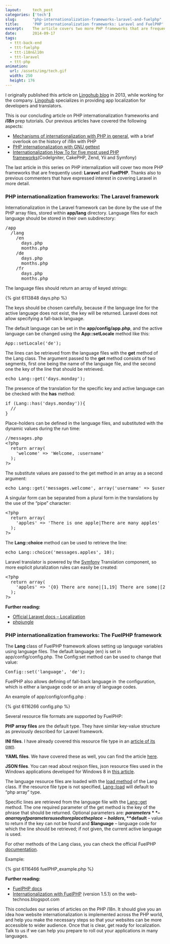 ```yaml
---
layout:     tech_post
categories: ['tech']
slug:       "php-internationalization-frameworks-laravel-and-fuelphp"
title:      'PHP internationalization frameworks: Laravel and FuelPHP'
excerpt:    The article covers two more PHP frameworks that are frequently used, Laravel and FuelPHP
date:       2014-09-17
tags:
  - ttt-back-end
  - ttt-fuelphp
  - ttt-i18n&l10n
  - ttt-laravel
  - ttt-php
animation:
  url: /assets/img/tech.gif
  width: 250
  height: 176  
---
```


<p class='muted'>I originally published this article on <a href="http://blog.lingohub.com/">Lingohub blog</a> in 2013, while working for the company. <a href="http://lingohub.com/">Lingohub</a> specializes in providing app localization for developers and translators.</a></p>

This is our concluding article on PHP internationalization frameworks and ***i18n*** prep tutorials. Our previous 
articles have covered the following aspects:

- <a title="PHP internationalization – i18n mechanisms tutorial" href="/tech/php-internationalization-i18n-mechanisms-tutorial/">Mechanisms of internationalization with PHP in general</a>, with a brief overlook on the history of i18n with PHP
- <a title="PHP internationalization with gettext tutorial" href="/tech/php-internationalization-with-gettext-tutorial/">PHP internationalization with GNU gettext</a>
- <a title="Internationalization How To for the 5 most popular PHP frameworks" href="/tech/internationalization-how-to-for-the-5-most-popular-php-frameworks/">Internationalization How To for five most used PHP frameworks</a>(CodeIgniter, CakePHP, Zend, Yii and Symfony)

The last article in this series on PHP internalization will cover two more PHP frameworks that are frequently used: **Laravel** and **FuelPHP**. Thanks also to previous commenters that have expressed interest in covering Laravel in more detail.

### PHP internationalization frameworks: The Laravel framework

Internationalization in the Laravel framework can be done by the use of the PHP array files, stored within **app/lang** directory. Language files for each language should be stored in their own subdirectory:

<pre>/app
  /lang
    /en
      days.php
      months.php
    /de
      days.php
      months.php
    /fr
      days.php
      months.php</pre>

The language files should return an array of keyed strings:

{% gist 6113848 days.php %}

The keys should be chosen carefully, because if the language line for the active language does not exist, the key will be returned. Laravel does not allow specifying a fall-back language.

The default language can be set in the **app/config/app.php**, and the active language can be changed using the **App::setLocale** method like this:

<pre>App::setLocale('de');</pre>

The lines can be retrieved from the language files with the **get** method of the Lang class. The argument passed to the **get** method consists of two segments, first one being the name of the language file, and the second one the key of the line that should be retrieved.

<pre>echo Lang::get('days.monday');</pre>

The presence of the translation for the specific key and active language can be checked with the **has** method:

<pre>if (Lang::has('days.monday')){
  //
}</pre>

Place-holders can be defined in the language files, and substituted with the dynamic values during the run time:

<pre>//messages.php
&lt;?php
  return array(
    'welcome' =&gt; 'Welcome, :username'
  );
?&gt;</pre>

The substitute values are passed to the get method in an array as a second argument:

<pre>echo Lang::get('messages.welcome', array('username' =&gt; $username));</pre>

A singular form can be separated from a plural form in the translations by the use of the “pipe” character:

<pre>&lt;?php
  return array(
    'apples' =&gt; 'There is one apple|There are many apples'
  );
?&gt;</pre>

The **Lang::choice** method can be used to retrieve the line:

<pre>echo Lang::choice('messages.apples', 10);</pre>

Laravel translator is powered by the <a title="Internationalization How To for the 5 most popular PHP frameworks" href="http://blog/?p=329">Symfony</a> Translation component, so more explicit pluralization rules can easily be created:

<pre>&lt;?php
  return array(
    'apples' =&gt; '{0} There are none|[1,19] There are some|[20,Inf] There are many'
  );
?&gt;</pre>

**Further reading:**

- <a href="http://laravel.com/docs/localization" target="_blank">Official Laravel docs – Localization</a>
- <a href="http://phpjungle.org/" target="_blank">phpjungle</a>

### PHP internationalization frameworks: The FuelPHP framework

The **Lang** class of FuelPHP framework allows setting up language variables using language files. The default language (en) is set in app/config/config.php. The Config:set method can be used to change that value:

<pre>Config::set('language', 'de');</pre>

FuelPHP also allows defining of fall-back language in  the configuration, which is either a language code or an array of language codes.

An example of app/config/config.php :

{% gist 6116266 config.php %}

Several resource file formats are supported by FuelPHP:

**PHP array files** are the default type. They have similar key-value structure as previously described for Laravel framework.

**INI files**. I have already covered this resource file type in an <a title="i18n Resource File Formats: ini files" href="http://blog.lingohub.com/developers/2013/03/i18n-resource-file-formats-ini-files/">article of its own</a>.

**YAML files**. We have covered these as well, you can find the article <a title="i18n Resource File Formats: YAML files" href="http://blog.lingohub.com/developers/2013/04/i18n-resource-file-formats-yaml-files/">here</a>.

**JSON files**. You can read about resjson files, json resource files used in the Windows applications developed for Windows 8 in <a title="i18n Resource File Formats: RESJSON files" href="http://blog.lingohub.com/developers/2013/04/i18n-resource-file-formats-resjson-files/">this article</a>.

The language resource files are loaded with the <a href="http://fuelphp.com/dev-docs/classes/lang.html#/method_load" target="_blank">load method</a> of the Lang class. If the resource file type is not specified, <a href="http://fuelphp.com/dev-docs/classes/lang.html#/method_load" target="_blank">Lang::load</a> will default to “php array” type.

Specific lines are retrieved from the language file with the <a href="http://fuelphp.com/dev-docs/classes/lang.html#/method_get" target="_blank">Lang::get</a> method. The one required parameter of the get method is the key of the phrase that should be returned. Optional parameters are: **$parameters** – an array of parameters used to replace the place-holders, **$default** – value to return if the key can not be found and **$language** – language code for which the line should be retrieved; if not given, the current active language is used.

For other methods of the Lang class, you can check the official FuelPHP <a href="http://fuelphp.com/dev-docs/classes/lang.html" target="_blank">documentation</a>.

Example:

{% gist 6116466 fuelPHP_example.php %}

**Further reading:**

- <a href="http://www.fuelphp.com/docs/" target="_blank">FuelPHP docs</a>
- <a href="http://web-technos.blogspot.com/2013/04/internationalization-with-fuelphp.html" target="_blank">Internationalization with FuelPHP</a> (version 1.5.1) on the web-technos.blogspot.com

This concludes our series of articles on the PHP i18n. It should give you an idea how website internationalization is implemented across the PHP world, and help you make the necessary steps so that your websites can be more accessible to wider audience. Once that is clear, get ready for localization. Talk to us if we can help you prepare to roll out your applications in many languages.